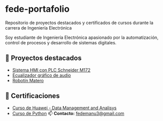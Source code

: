 # fede-portafolio
Repositorio de proyectos destacados y certificados de cursos durante la carrera de Ingeniería Electrónica

Soy estudiante de Ingeniería Electrónica apasionado por la automatización, control de procesos y desarrollo de sistemas digitales.

## 🚀 Proyectos destacados
- [Sistema HMI con PLC Schneider M172](Proyectos/HMI-para-proceso-basada-en-PLC/)
- [Ecualizador gráfico de audio](Proyectos/Ecualizador-de-audio/)
- [Robotín Matero](Proyectos/Robotín-matero/)

## 📜 Certificaciones
- [Curso de Huawei - Data Management and Analisys](Certificados/)
- [Curso de Python](Certificados/)
📫 **Contacto:** [fedemanu3@gmail.com](mailto:fedemanu3@gmail.com)
